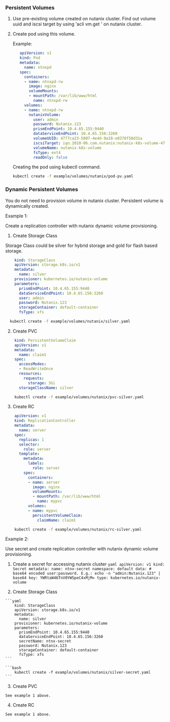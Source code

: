 ### Persistent Volumes
  1. Use pre-existing volume created on nutanix cluster.
     Find out volume uuid and iscsi target by using 'acli vm.get <volume-name>' on nutanix cluster.

  2. Create pod using this volume.

     Example:

     ```yaml
        apiVersion: v1
        kind: Pod
        metadata:
          name: ntnxpd
        spec:
          containers:
          - name: ntnxpd-rw
            image: nginx
            volumeMounts:
            - mountPath: /var/lib/www/html
              name: ntnxpd-rw
          volumes:
          - name: ntnxpd-rw
            nutanixVolume:
              user: admin
              password: Nutanix.123
              prismEndPoint: 10.4.65.155:9440
              dataServiceEndPoint: 10.4.65.156:3260 
              volumeUUID: 4777ca23-5807-4e4d-9a28-e0378f58d31a
              iscsiTarget: iqn.2010-06.com.nutanix:nutanix-k8s-volume-4777ca23-5807-4e4d-9a28-e0378f58d31a
              volumeName: nutanix-k8s-volume
              fsType: ext4
              readOnly: false
     ```

     Creating the pod using kubectl command.

     ```bash
     kubectl create -f example/volumes/nutanix/pod-pv.yaml
     ```

### Dynamic Persistent Volumes

   You do not need to provision volume in nutanix cluster. Persistent volume is dynamically created.

   Example 1:
   
   Create a replication controller with nutanix dynamic volume provisioning.
   
   1. Create Storage Class
   
   Storage Class could be silver for hybrid storage and gold for flash based storage.
   
   ```yaml
       kind: StorageClass
       apiVersion: storage.k8s.io/v1
       metadata:
         name: silver
       provisioner: kubernetes.io/nutanix-volume
       parameters:
         prismEndPoint: 10.4.65.155:9440
         dataServiceEndPoint: 10.4.65.156:3260
         user: admin
         password: Nutanix.123
         storageContainer: default-container
         fsType: xfs
   ```
    
   ```bash
     kubectl create -f example/volumes/nutanix/silver.yaml
   ```
   2. Create PVC

   ```yaml
       kind: PersistentVolumeClaim
       apiVersion: v1
       metadata:
         name: claim1
       spec:
         accessModes:
         - ReadWriteOnce
         resources:
           requests:
             storage: 3Gi
         storageClassName: silver
   ```

   ```bash
       kubectl create -f example/volumes/nutanix/pvc-silver.yaml
   ```
   3. Create RC

   ```yaml
       apiVersion: v1
       kind: ReplicationController
       metadata:
         name: server
       spec:
         replicas: 1
         selector:
           role: server
         template:
           metadata:
             labels:
               role: server
           spec:
             containers:
             - name: server
               image: nginx
               volumeMounts:
               - mountPath: /var/lib/www/html
                 name: mypvc
             volumes:
             - name: mypvc
               persistentVolumeClaim:
                 claimName: claim1
   ```

   ```bash
       kubectl create -f example/volumes/nutanix/rc-silver.yaml
   ```
  
  Example 2:
   
  Use secret and create replication controller with nutanix dynamic volume provisioning.

  1. Create a secret for accessing nutanix cluster
    ```yaml
        apiVersion: v1
        kind: Secret
        metadata:
          name: ntnx-secret
          namespace: default
        data:
          # base64 encoded user:password. E.g.: echo -n "admin:Nutanix.123" | base64
          key: YWRtaW46TnV0YW5peC4xMjM=
        type: kubernetes.io/nutanix-volume
    ```
 
  2. Create Storage Class

    ```yaml
        kind: StorageClass
        apiVersion: storage.k8s.io/v1
        metadata:
          name: silver
        provisioner: kubernetes.io/nutanix-volume
        parameters:
          prismEndPoint: 10.4.65.155:9440
          dataServiceEndPoint: 10.4.65.156:3260
          secretName: ntnx-secret
          password: Nutanix.123
          storageContainer: default-container
          fsType: xfs
    ```
    
    ```bash
        kubectl create -f example/volumes/nutanix/silver-secret.yaml
    ```

   3. Create PVC
   
    See example 1 above.
   
   4. Create RC

    See example 1 above. 
